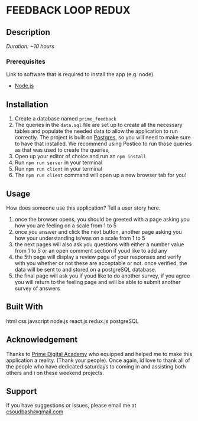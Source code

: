 
# FEEDBACK LOOP REDUX

## Description

_Duration: ~10 hours_

### Prerequisites

Link to software that is required to install the app (e.g. node).

- [Node.js](https://nodejs.org/en/)

## Installation

1. Create a database named `prime_feedback` 
2. The queries in the `data.sql` file are set up to create all the necessary tables and populate the needed data to allow the application to run correctly. The project is built on [Postgres](https://www.postgresql.org/download/), so you will need to make sure to have that installed. We recommend using Postico to run those queries as that was used to create the queries, 
3. Open up your editor of choice and run an `npm install`
4. Run `npm run server` in your terminal
5. Run `npm run client` in your terminal
6. The `npm run client` command will open up a new browser tab for you!

## Usage
How does someone use this application? Tell a user story here.

1. once the browser opens, you should be greeted with a page asking you how you are feeling on a scale from 1 to 5
2. once you answer and click the next button, another page asking you how your understanding is/was on a scale from 1 to 5
3. the next pages will also ask you questions with either a number value from 1 to 5 or an open comment section if youd like to add any
4. the 5th page will display a review page of your responses and verify with you whether or not these are acceptable or not. once verified, the data will be sent to and stored on a postgreSQL database.
5. the final page will ask you if youd like to do another survey, if you agree you will return to the feeling page and will be able to submit another survey of answers


## Built With

html
css
javscript
node.js
react.js
redux.js
postgreSQL


## Acknowledgement
Thanks to [Prime Digital Academy](www.primeacademy.io) who equipped and helped me to make this application a reality. (Thank your people). Once again, id love to thank all of the people who have dedicated saturdays to coming in and assisting both others and i on these weekend projects. 

## Support
If you have suggestions or issues, please email me at [csoudbash@gmail.com](www.google.com)